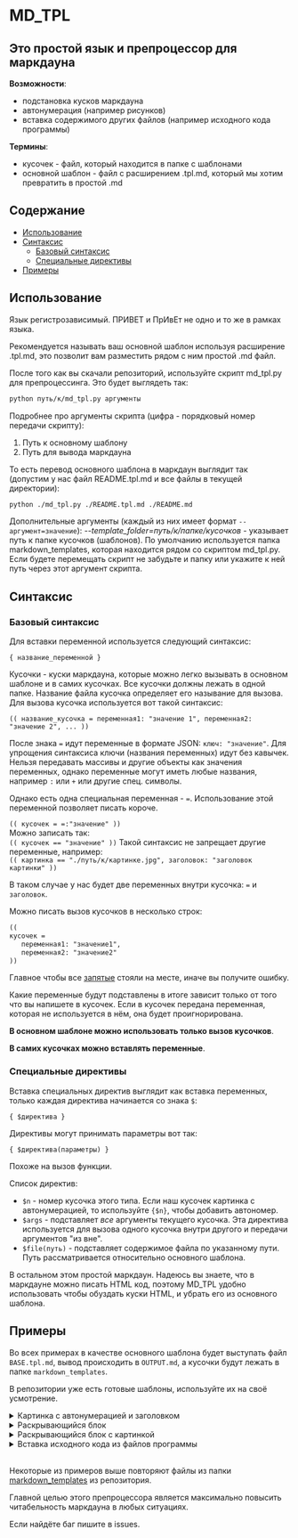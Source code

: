 # MD_TPL
## Это простой язык и препроцессор для маркдауна

**Возможности**:
- подстановка кусков маркдауна
- автонумерация (например рисунков)
- вставка содержимого других файлов (например исходного кода программы)

**Термины**:
- кусочек - файл, который находится в папке с шаблонами
- основной шаблон - файл с расширением .tpl.md, который мы хотим превратить в простой .md

## Содержание
- [Использование](#использование)
- [Синтаксис](#синтаксис)
   - [Базовый синтаксис](#базовый-синтаксис)
   - [Специальные директивы](#специальные-директивы)
- [Примеры](#примеры)

## Использование

Язык регистрозависимый. ПРИВЕТ и ПрИвЕт не одно и то же в рамках языка.

Рекомендуется называть ваш основной шаблон используя расширение .tpl.md, это позволит вам разместить рядом с ним простой .md файл.

После того как вы скачали репозиторий, используйте скрипт md_tpl.py для препроцессинга. Это будет выглядеть так:

```bash
python путь/к/md_tpl.py аргументы
```

Подробнее про аргументы скрипта (цифра - порядковый номер передачи скрипту):

1. Путь к основному шаблону
2. Путь для вывода маркдауна

То есть перевод основного шаблона в маркдаун выглядит так (допустим у нас файл README.tpl.md и все файлы в текущей директории):

```bash
python ./md_tpl.py ./README.tpl.md ./README.md
```

Дополнительные аргументы (каждый из них имеет формат `--аргумент=значение`):
*--template_folder=путь/к/папке/кусочков* - указывает путь к папке кусочков (шаблонов). По умолчанию используется папка markdown_templates, которая находится рядом со скриптом md_tpl.py. Если будете перемещать скрипт не забудьте и папку или укажите к ней путь через этот аргумент скрипта.

## Синтаксис

### Базовый синтаксис

Для вставки переменной используется следующий синтаксис:

`{ название_переменной }`

Кусочки - куски маркдауна, которые можно легко вызывать в основном шаблоне и в самих кусочках. Все кусочки должны лежать в одной папке. Название файла кусочка определяет его называние для вызова.
Для вызова кусочка используется вот такой синтаксис:

`(( название_кусочка = переменная1: "значение 1", переменная2: "значение 2", ... ))`

После знака `=` идут переменные в формате JSON: `ключ: "значение"`. Для упрощения синтаксиса ключи (названия переменных) идут без кавычек. Нельзя передавать массивы и другие объекты как значения переменных, однако переменные могут иметь любые названия, например `:` или `+` или другие спец. символы.

Однако есть одна специальная переменная - `=`. Использование этой переменной позволяет писать короче.

`(( кусочек = =:"значение" ))`<br>
Можно записать так:<br>
`(( кусочек == "значение" ))`
Такой синтаксис не запрещает другие переменные, например:<br>
`(( картинка == "./путь/к/картинке.jpg", заголовок: "заголовок картинки" ))`

В таком случае у нас будет две переменных внутри кусочка: `=` и `заголовок`.

Можно писать вызов кусочков в несколько строк:
```md
(( 
кусочек = 
   переменная1: "значение1",
   переменная2: "значение2"
))
```

Главное чтобы все <u>запятые</u> стояли на месте, иначе вы получите ошибку.

Какие переменные будут подставлены в итоге зависит только от того что вы напишете в кусочек. Если в кусочек передана переменная, которая не используется в нём, она будет проигнорирована.

**В основном шаблоне можно использовать только вызов кусочков**.

**В самих кусочках можно вставлять переменные**.

### Специальные директивы

Вставка специальных директив выглядит как вставка переменных, только каждая директива начинается со знака `$`:

`{ $директива }`

Директивы могут принимать параметры вот так:

`{ $директива(параметры) }`

Похоже на вызов функции.

Список директив:

- `$n` - номер кусочка этого типа. Если наш кусочек картинка с автонумерацией, то используйте `{$n}`, чтобы добавить автономер.
- `$args` - подставляет *все* аргументы текущего кусочка. Эта директива используется для вызова одного кусочка внутри другого и передачи аргументов "из вне".
- `$file(путь)` - подставляет содержимое файла по указанному пути. Путь рассматривается относительно основного шаблона.

В остальном этом простой маркдаун. Надеюсь вы знаете, что в маркдауне можно писать HTML код, поэтому MD_TPL удобно использовать чтобы обуздать куски HTML, и убрать его из основного шаблона.

## Примеры

Во всех примерах в качестве основного шаблона будет выступать файл `BASE.tpl.md`, вывод происходить в `OUTPUT.md`, а кусочки будут лежать в папке `markdown_templates`.

В репозитории уже есть готовые шаблоны, используйте их на своё усмотрение.

<details><summary>Картинка с автонумерацией и заголовком</summary>

```md
<!-- markdown_templates/image.md -->
<p align="center">
<img src="{src}"><br>
Рисунок №{$n} - {title}
</p>
```
```md
<!-- BASE.tpl.md -->
Это приложения к дипломной работе:

(( image = src:"./01.jpg", title:"Первая картинка" ))

(( 
image = 
   src:"https://longlonglonglonglong.domain/path/to/image.jpg", 
   title:"Вторая картинка"
))
```
```md
<!-- OUTPUT.tpl.md -->
Это приложения к дипломной работе:

<p align="center">
<img src="./01.jpg"><br>
Рисунок №1 - Первая картинка
</p>

<p align="center">
<img src="https://longlonglonglonglong.domain/path/to/image.jpg"><br>
Рисунок №2 - Вторая картинка
</p>
```
</details>

<details><summary>Раскрывающийся блок</summary>

```md
<!-- markdown_templates/toggle{.md -->
<details><summary>{=}</summary>
```
```md
<!-- markdown_templates/toggle}.md -->
</details>
```
~~~md
<!-- BASE.tpl.md -->
Ниже представлен исходный код hello world на с++:

(( toggle{ == "Исходный код" ))

```c++
#include <iostream>
int main() {
   std::cout << "Hello, World!";
   return 0;
}
```

(( toggle} ))
~~~
~~~md
<!-- OUTPUT.tpl.md -->
Ниже представлен исходный код hello world на с++:

<details><summary>Исходный код</summary>

```c++
#include <iostream>
int main() {
   std::cout << "Hello, World!";
   return 0;
}
```

</details>
~~~
</details>

<details><summary>Раскрывающийся блок c картинкой</summary>

```md
<!-- markdown_templates/image.md -->
<p align="center">
<img src="{src}"><br>
Рисунок №{$n} - {title}
</p>
```
```md
<!-- markdown_templates/toggle.md -->
<details><summary>{=}</summary>
(( {:} = {$args} ))
</detail>
```
```md
<!-- markdown_templates/toggle-image.md -->
(( 
toggle == "Открыть изображение",
::"image"
      src:"{src}",
      title:"{title}"
))
```
~~~md
<!-- BASE.tpl.md -->
Теперь мои картинки такие компактные:

(( toggle-image = src:"one.jpg", title:"Первый рисунок" ))

(( toggle-image = src:"two.jpg", title:"Второй рисунок" ))
~~~
На первом шаге происходит вот такая замена:
~~~md
<!-- OUTPUT.tpl.md -->
Теперь мои картинки такие компактные:

(( 
toggle == "Открыть изображение",
::"image"
      src:"one.jpg",
      title:"Первый рисунок"
))

(( 
toggle == "Открыть изображение",
::"image"
      src:"two.jpg",
      title:"Второй рисунок"
))
~~~
Вторым шагом подключается toggle:
~~~md
<!-- OUTPUT.tpl.md -->
Теперь мои картинки такие компактные:

<details><summary>Открыть изображение</summary>
(( 
image = 
   =:"Открыть изображение", 
   ::"image", 
   src:"one.jpg",
   title:"Первый рисунок"
))
</detail>

<details><summary>Открыть изображение</summary>
(( 
image = 
   =:"Открыть изображение", 
   ::"image", 
   src:"two.jpg",
   title:"Второй рисунок"
))
</detail>
~~~
Дальше используется шаблон картинки. Все аргументы, которые в нём не используются, игнорируются. Таким образом на шаблон картинки оказывают влияние только `src` и `title`:
~~~md
<!-- OUTPUT.tpl.md -->
Теперь мои картинки такие компактные:

<details><summary>Открыть изображение</summary>
<p align="center">
<img src="one.jpg"><br>
Рисунок №1 - Первый рисунок
</p>
</detail>

<details><summary>Открыть изображение</summary>
<p align="center">
<img src="two.jpg"><br>
Рисунок №2 - Второй рисунок 
</p>
</detail>
~~~

</details>
<details><summary>Вставка исходного кода из файлов программы</summary>

```md
<!-- markdown_templates/file.md -->
{$file({=})}
```
```c++
// Human.h
class Human {
public:
   int age;
   Human(int humanAge);
}
```
```c++
// Human.cpp
#include "Human.h"

Human::Human(int humanAge) {
   age = humanAge;
}
```
~~~md
<!-- BASE.tpl.md -->
Был разработан класс Human:

```c++
(( file == "Human.h" ))
```
```c++
(( file == "Human.cpp" ))
```
~~~
~~~md
<!-- OUTPUT.tpl.md -->
Был разработан класс Human:

```c++
class Human {
public:
   int age;
   Human(int humanAge);
}
```
```c++
#include "Human.h"

Human::Human(int humanAge) {
   age = humanAge;
}
```
~~~

</details>
<br/>

Некоторые из примеров выше повторяют файлы из папки [markdown_templates](./markdown_templates) из репозитория.

Главной целью этого препроцессора является максимально повысить читабельность маркдауна в любых ситуациях.

Если найдёте баг пишите в issues.